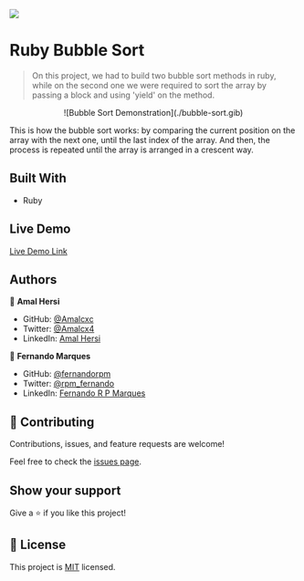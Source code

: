 ![](https://img.shields.io/badge/Microverse-blueviolet)

# Ruby Bubble Sort

> On this project, we had to build two bubble sort methods in ruby, while on the second one we were required to sort the array by passing a block and using 'yield' on the method.

<p align="center">
![Bubble Sort Demonstration](./bubble-sort.gib)
</p>

This is how the bubble sort works: by comparing the current position on the array with the next one, until the last index of the array.
And then, the process is repeated until the array is arranged in a crescent way.

## Built With

- Ruby

## Live Demo

[Live Demo Link](https://repl.it/join/yvcivqyx-fernandorpm)


## Authors

👤 **Amal Hersi**

- GitHub: [@Amalcxc](https://github.com/Amalcxc)
- Twitter: [@Amalcx4](https://twitter.com/Amalcx4)
- LinkedIn: [Amal Hersi](https://www.linkedin.com/in/amal-hersi-a29583205/ )

👤 **Fernando Marques**

- GitHub: [@fernandorpm](https://github.com/fernandorpm)
- Twitter: [@rpm_fernando](https://twitter.com/rpm_fernando)
- LinkedIn: [Fernando R P Marques](https://linkedin.com/in/fernandorpm)

## 🤝 Contributing

Contributions, issues, and feature requests are welcome!

Feel free to check the [issues page](../../issues/).

## Show your support

Give a ⭐️ if you like this project!

## 📝 License

This project is [MIT](./MIT.md) licensed.

